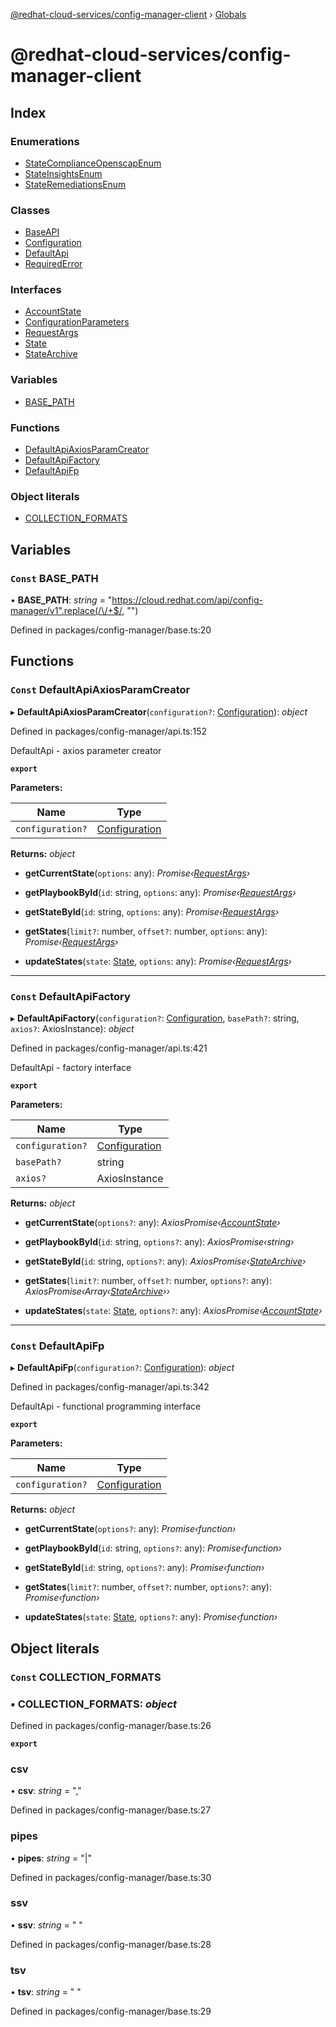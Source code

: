 [@redhat-cloud-services/config-manager-client](README.md) › [Globals](globals.md)

# @redhat-cloud-services/config-manager-client

## Index

### Enumerations

* [StateComplianceOpenscapEnum](enums/statecomplianceopenscapenum.md)
* [StateInsightsEnum](enums/stateinsightsenum.md)
* [StateRemediationsEnum](enums/stateremediationsenum.md)

### Classes

* [BaseAPI](classes/baseapi.md)
* [Configuration](classes/configuration.md)
* [DefaultApi](classes/defaultapi.md)
* [RequiredError](classes/requirederror.md)

### Interfaces

* [AccountState](interfaces/accountstate.md)
* [ConfigurationParameters](interfaces/configurationparameters.md)
* [RequestArgs](interfaces/requestargs.md)
* [State](interfaces/state.md)
* [StateArchive](interfaces/statearchive.md)

### Variables

* [BASE_PATH](globals.md#const-base_path)

### Functions

* [DefaultApiAxiosParamCreator](globals.md#const-defaultapiaxiosparamcreator)
* [DefaultApiFactory](globals.md#const-defaultapifactory)
* [DefaultApiFp](globals.md#const-defaultapifp)

### Object literals

* [COLLECTION_FORMATS](globals.md#const-collection_formats)

## Variables

### `Const` BASE_PATH

• **BASE_PATH**: *string* = "https://cloud.redhat.com/api/config-manager/v1".replace(/\/+$/, "")

Defined in packages/config-manager/base.ts:20

## Functions

### `Const` DefaultApiAxiosParamCreator

▸ **DefaultApiAxiosParamCreator**(`configuration?`: [Configuration](classes/configuration.md)): *object*

Defined in packages/config-manager/api.ts:152

DefaultApi - axios parameter creator

**`export`** 

**Parameters:**

Name | Type |
------ | ------ |
`configuration?` | [Configuration](classes/configuration.md) |

**Returns:** *object*

* **getCurrentState**(`options`: any): *Promise‹[RequestArgs](interfaces/requestargs.md)›*

* **getPlaybookById**(`id`: string, `options`: any): *Promise‹[RequestArgs](interfaces/requestargs.md)›*

* **getStateById**(`id`: string, `options`: any): *Promise‹[RequestArgs](interfaces/requestargs.md)›*

* **getStates**(`limit?`: number, `offset?`: number, `options`: any): *Promise‹[RequestArgs](interfaces/requestargs.md)›*

* **updateStates**(`state`: [State](interfaces/state.md), `options`: any): *Promise‹[RequestArgs](interfaces/requestargs.md)›*

___

### `Const` DefaultApiFactory

▸ **DefaultApiFactory**(`configuration?`: [Configuration](classes/configuration.md), `basePath?`: string, `axios?`: AxiosInstance): *object*

Defined in packages/config-manager/api.ts:421

DefaultApi - factory interface

**`export`** 

**Parameters:**

Name | Type |
------ | ------ |
`configuration?` | [Configuration](classes/configuration.md) |
`basePath?` | string |
`axios?` | AxiosInstance |

**Returns:** *object*

* **getCurrentState**(`options?`: any): *AxiosPromise‹[AccountState](interfaces/accountstate.md)›*

* **getPlaybookById**(`id`: string, `options?`: any): *AxiosPromise‹string›*

* **getStateById**(`id`: string, `options?`: any): *AxiosPromise‹[StateArchive](interfaces/statearchive.md)›*

* **getStates**(`limit?`: number, `offset?`: number, `options?`: any): *AxiosPromise‹Array‹[StateArchive](interfaces/statearchive.md)››*

* **updateStates**(`state`: [State](interfaces/state.md), `options?`: any): *AxiosPromise‹[AccountState](interfaces/accountstate.md)›*

___

### `Const` DefaultApiFp

▸ **DefaultApiFp**(`configuration?`: [Configuration](classes/configuration.md)): *object*

Defined in packages/config-manager/api.ts:342

DefaultApi - functional programming interface

**`export`** 

**Parameters:**

Name | Type |
------ | ------ |
`configuration?` | [Configuration](classes/configuration.md) |

**Returns:** *object*

* **getCurrentState**(`options?`: any): *Promise‹function›*

* **getPlaybookById**(`id`: string, `options?`: any): *Promise‹function›*

* **getStateById**(`id`: string, `options?`: any): *Promise‹function›*

* **getStates**(`limit?`: number, `offset?`: number, `options?`: any): *Promise‹function›*

* **updateStates**(`state`: [State](interfaces/state.md), `options?`: any): *Promise‹function›*

## Object literals

### `Const` COLLECTION_FORMATS

### ▪ **COLLECTION_FORMATS**: *object*

Defined in packages/config-manager/base.ts:26

**`export`** 

###  csv

• **csv**: *string* = ","

Defined in packages/config-manager/base.ts:27

###  pipes

• **pipes**: *string* = "|"

Defined in packages/config-manager/base.ts:30

###  ssv

• **ssv**: *string* = " "

Defined in packages/config-manager/base.ts:28

###  tsv

• **tsv**: *string* = "	"

Defined in packages/config-manager/base.ts:29
